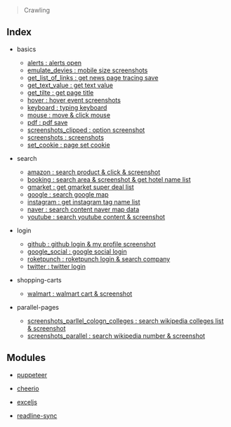 > Crawling

Index
------
* basics
    * <a href = "https://github.com/bynodejs/crawling/blob/master/1.%20basics/alerts.js">alerts : alerts open</a>
    * <a href = "https://github.com/bynodejs/crawling/blob/master/1.%20basics/emulate_devices.js">emulate_devies : mobile size screenshots</a>
    * <a href = "https://github.com/bynodejs/crawling/blob/master/1.%20basics/get_list_of_links.js">get_list_of_links : get news page tracing save</a>
    * <a href = "https://github.com/bynodejs/crawling/blob/master/1.%20basics/get_text_value.js">get_text_value : get text value</a>
    * <a href = "https://github.com/bynodejs/crawling/blob/master/1.%20basics/get_tilte.js">get_tilte : get page title</a>
    * <a href = "https://github.com/bynodejs/crawling/blob/master/1.%20basics/hover.js">hover : hover event screenshots</a>
    * <a href = "https://github.com/bynodejs/crawling/blob/master/1.%20basics/keyboard.js">keyboard : typing keyboard</a>
    * <a href = "https://github.com/bynodejs/crawling/blob/master/1.%20basics/mouse.js">mouse : move & click mouse</a>
    * <a href = "https://github.com/bynodejs/crawling/blob/master/1.%20basics/pdf.js">pdf : pdf save</a>
    * <a href = "https://github.com/bynodejs/crawling/blob/master/1.%20basics/screenshots_clipped.js">screenshots_clipped : option screenshot</a>
    * <a href = "https://github.com/bynodejs/crawling/blob/master/1.%20basics/screenshots.js">screenshots : screenshots</a>
    * <a href = "https://github.com/bynodejs/crawling/blob/master/1.%20basics/set_cookie.js">set_cookie : page set cookie</a>

* search
    * <a href = "https://github.com/bynodejs/crawling/blob/master/2.%20search/amazon.js">amazon : search product & click & screenshot</a>
    * <a href = "https://github.com/bynodejs/crawling/blob/master/2.%20search/booking.js">booking : search area & screenshot & get hotel name list</a>
    * <a href = "https://github.com/bynodejs/crawling/blob/master/2.%20search/gmarket.js">gmarket : get gmarket super deal list</a>
    * <a href = "https://github.com/bynodejs/crawling/blob/master/2.%20search/google.js">google : search google map</a>
    * <a href = "https://github.com/bynodejs/crawling/blob/master/2.%20search/instagram.js">instagram : get instagram tag name list</a>
    * <a href = "https://github.com/bynodejs/crawling/blob/master/2.%20search/naver.js">naver : search content naver map data</a>
    * <a href = "https://github.com/bynodejs/crawling/blob/master/2.%20search/youtube.js">youtube : search youtube content & screenshot</a>

* login
    * <a href = "https://github.com/bynodejs/crawling/blob/master/3.%20login/github.js">github : github login & my profile screenshot</a>
    * <a href = "https://github.com/bynodejs/crawling/blob/master/3.%20login/google_social.js">google_social : google social login</a>
    * <a href = "https://github.com/bynodejs/crawling/blob/master/3.%20login/roketpunch.js">roketpunch : roketpunch login & search company</a>
    * <a href = "https://github.com/bynodejs/crawling/blob/master/3.%20login/twitter.js">twitter : twitter login</a>

* shopping-carts
    * <a href = "https://github.com/bynodejs/crawling/blob/master/4.%20shopping-carts/walmart.js">walmart : walmart cart & screenshot</a>

* parallel-pages
    * <a href = "https://github.com/bynodejs/crawling/blob/master/5.%20parallel-pages/screenshots_parallel_cologne_colleges.js">screenshots_parllel_cologn_colleges : search wikipedia colleges list & screenshot</a>
    * <a href = "https://github.com/bynodejs/crawling/blob/master/5.%20parallel-pages/screenshots_parallel.js">screenshots_parallel : search wikipedia number & screenshot</a>

Modules
--------

* <a href="https://github.com/GoogleChrome/puppeteer#readme">puppeteer</a>

* <a href="https://github.com/cheeriojs/cheerio#readme">cheerio</a>

* <a href="https://github.com/exceljs/exceljs#readme">exceljs</a>

* <a href="https://github.com/anseki/readline-sync">readline-sync</a>
